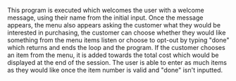 This program is executed which welcomes the user with a welcome message, using their name from the initial input. 
Once the message appears, the menu also appears asking the customer what they would be interested in purchasing, 
the customer can choose whether they would like something from the menu items listen or choose to opt-out by 
typing "done" which returns and ends the loop and the program. If the customer chooses an item from the menu,
it is added towards the total cost which would be displayed at the end of the session. The user is able to enter
as much items as they would like once the item number is valid and "done" isn't inputted. 
